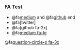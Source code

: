 ### FA Test

- @fa[medium](Blog) and @fa[github](Repo) end
- @fa[twitter]
- @fa[github fa-2x]
- @fa[medium fa-lg](Medium)

@fa[question-circle-o fa-3x](Questions)

